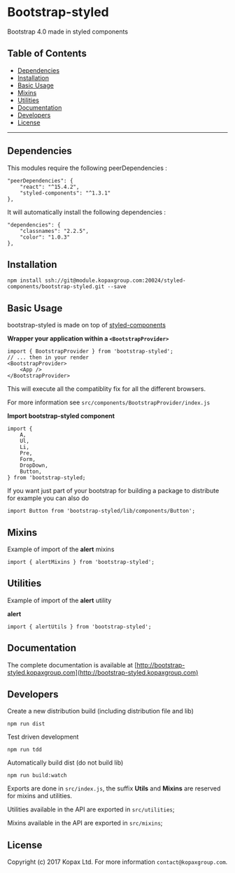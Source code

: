 # Bootstrap-styled

Bootstrap 4.0 made in styled components

## Table of Contents

  - [Dependencies](#dependencies)
  - [Installation](#installation)
  - [Basic Usage](#basic-usage)
  - [Mixins](#mixins)
  - [Utilities](#utilities)
  - [Documentation](#documentation)
  - [Developers](#developers)
  - [License](#license)

---

## Dependencies

This modules require the following peerDependencies : 
    
    "peerDependencies": {
        "react": "^15.4.2",
        "styled-components": "^1.3.1"
    },
    
It will automatically install the following dependencies :

    "dependencies": {
        "classnames": "2.2.5",
        "color": "1.0.3"
    },


## Installation

    npm install ssh://git@module.kopaxgroup.com:20024/styled-components/bootstrap-styled.git --save

## Basic Usage

bootstrap-styled is made on top of [styled-components](https://github.com/styled-components/styled-components)

__Wrapper your application within a `<BootstrapProvider>`__

    import { BootstrapProvider } from 'bootstrap-styled';
    // ... then in your render
    <BootstrapProvider>
        <App />
    </BootstrapProvider>
    
This will execute all the compatiblity fix for all the different browsers.

For more information see `src/components/BootstrapProvider/index.js`

__Import bootstrap-styled component__
    
    import {
        A,
        Ul,
        Li,
        Pre,
        Form,
        DropDown,
        Button,
    } from 'bootstrap-styled;

If you want just part of your bootstrap for building a package to distribute for example you can also do

    import Button from 'bootstrap-styled/lib/components/Button';
    
## Mixins

Example of import of the __alert__ mixins

    import { alertMixins } from 'bootstrap-styled';

## Utilities

Example of import of the __alert__ utility

__alert__

    import { alertUtils } from 'bootstrap-styled';

## Documentation

The complete documentation is available at [http://bootstrap-styled.kopaxgroup.com](http://bootstrap-styled.kopaxgroup.com)

## Developers

Create a new distribution build (including distribution file and lib)

    npm run dist
    
Test driven development

    npm run tdd
    
Automatically build dist (do not build lib)

    npm run build:watch
    
Exports are done in `src/index.js`, the suffix __Utils__ and __Mixins__ are reserved for mixins and utilities.

Utilities available in the API are exported in `src/utilities`;

Mixins available in the API are exported in `src/mixins`;

## License

Copyright (c) 2017 Kopax Ltd. For more information `contact@kopaxgroup.com`.

